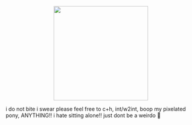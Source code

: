 <p align="center">
  <img width="250" src="https://github.com/user-attachments/assets/93df202c-9232-4f94-a82b-26012242fed6">

i do not bite i swear please feel free to c+h, int/w2int, boop my pixelated pony, ANYTHING!! i hate sitting alone!! just dont be a weirdo 🥲
